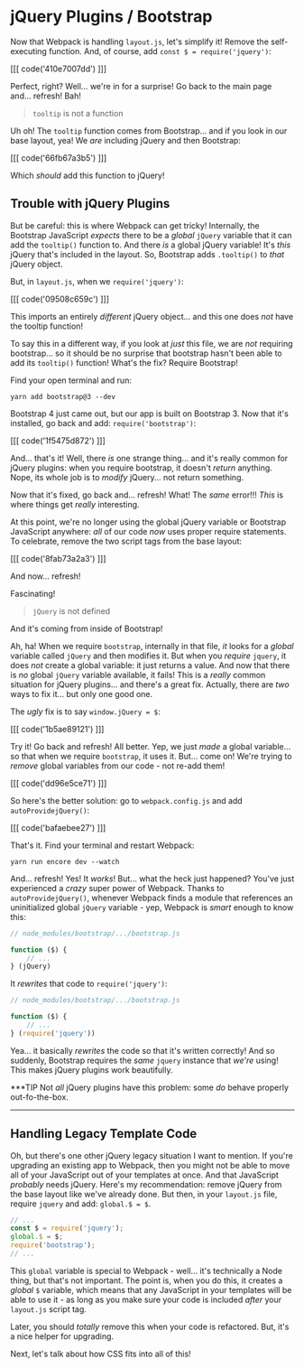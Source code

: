 # jQuery Plugins / Bootstrap

Now that Webpack is handling `layout.js`, let's simplify it! Remove the self-executing
function. And, of course, add `const $ = require('jquery')`:

[[[ code('410e7007dd') ]]]

Perfect, right? Well... we're in for a surprise! Go back to the main page and...
refresh! Bah!

> `tooltip` is not a function

Uh oh! The `tooltip` function comes from Bootstrap... and if you look in our base
layout, yea! We *are* including jQuery and then Bootstrap:

[[[ code('66fb67a3b5') ]]]

Which *should* add this function to jQuery!

## Trouble with jQuery Plugins

But be careful: this is where Webpack can get tricky! Internally, the Bootstrap
JavaScript *expects* there to be a *global* `jQuery` variable that it can add the
`tooltip()` function to. And there *is* a global jQuery variable! It's *this* jQuery
that's included in the layout. So, Bootstrap adds `.tooltip()` to *that* jQuery object.

But, in `layout.js`, when we `require('jquery')`:

[[[ code('09508c659c') ]]]

This imports an entirely *different* jQuery object... and this one does *not* have
the tooltip function!

To say this in a different way, if you look at *just* this file, we are *not* requiring
bootstrap... so it should be no surprise that bootstrap hasn't been able to add
its `tooltip()` function! What's the fix? Require Bootstrap!

Find your open terminal and run:

```terminal
yarn add bootstrap@3 --dev
```

Bootstrap 4 just came out, but our app is built on Bootstrap 3. Now that it's
installed, go back and add: `require('bootstrap')`:

[[[ code('1f5475d872') ]]]

And... that's it! Well, there *is* one strange thing... and it's really common
for jQuery plugins: when you require bootstrap, it doesn't *return* anything. Nope,
its whole job is to *modify* jQuery... not return something.

Now that it's fixed, go back and... refresh! What! The *same* error!!! *This*
is where things get *really* interesting.

At this point, we're no longer using the global jQuery variable or Bootstrap
JavaScript anywhere: *all* of our code *now* uses proper require statements. To
celebrate, remove the two script tags from the base layout:

[[[ code('8fab73a2a3') ]]]

And now... refresh!

Fascinating! 

> `jQuery` is not defined

And it's coming from inside of Bootstrap!

Ah, ha! When we require `bootstrap`, internally in that file, *it* looks for a
*global* variable called `jQuery` and then modifies it. But when you *require*
`jquery`, it does *not* create a global variable: it just returns a value. And
now that there is *no* global `jQuery` variable available, it fails! This is a
*really* common situation for jQuery plugins... and there's a great fix. Actually,
there are *two* ways to fix it... but only one good one.

The *ugly* fix is to say `window.jQuery = $`:

[[[ code('1b5ae89121') ]]]

Try it! Go back and refresh! All better. Yep, we just *made* a global variable...
so that when we require `bootstrap`, it uses it. But... come on! We're trying to
*remove* global variables from our code - not re-add them!

[[[ code('dd96e5ce71') ]]]

So here's the better solution: go to `webpack.config.js` and add `autoProvidejQuery()`:

[[[ code('bafaebee27') ]]]

That's it. Find your terminal and restart Webpack:

```terminal-silent
yarn run encore dev --watch
```

And... refresh! Yes! It *works*! But... what the heck just happened? You've just
experienced a *crazy* super power of Webpack. Thanks to `autoProvidejQuery()`,
whenever Webpack finds a module that references an uninitialized global `jQuery`
variable - yep, Webpack is *smart* enough to know this:

```javascript
// node_modules/bootstrap/.../bootstrap.js

function ($) {
	// ...
} (jQuery)
```

It *rewrites* that code to `require('jquery')`:

```javascript
// node_modules/bootstrap/.../bootstrap.js

function ($) {
	// ...
} (require('jquery'))
```

Yea... it basically *rewrites* the code so that it's written correctly! And so suddenly,
Bootstrap requires the *same* `jquery` instance that *we're* using! This makes jQuery
plugins work beautifully.

***TIP
Not *all* jQuery plugins have this problem: some *do* behave properly out-fo-the-box.
***

## Handling Legacy Template Code

Oh, but there's one other jQuery legacy situation I want to mention. If you're upgrading
an existing app to Webpack, then you might not be able to move all of your JavaScript
out of your templates at once. And that JavaScript *probably* needs jQuery. Here's
my recommendation: remove jQuery from the base layout like we've already done. But
then, in your `layout.js` file, require `jquery` and add: `global.$ = $`.

```javascript
// ...
const $ = require('jquery');
global.$ = $;
require('bootstrap');
// ...
```

This `global` variable is special to Webpack - well... it's technically a Node
thing, but that's not important. The point is, when you do this, it creates a
*global* `$` variable, which means that any JavaScript in your templates will be
able to use it - as long as you make sure your code is included *after* your
`layout.js` script tag.

Later, you should *totally* remove this when your code is refactored. But, it's
a nice helper for upgrading.

Next, let's talk about how CSS fits into all of this!
